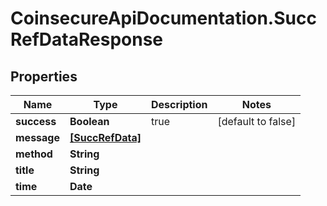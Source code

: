 # CoinsecureApiDocumentation.SuccRefDataResponse

## Properties
Name | Type | Description | Notes
------------ | ------------- | ------------- | -------------
**success** | **Boolean** | true | [default to false]
**message** | [**[SuccRefData]**](SuccRefData.md) |  | 
**method** | **String** |  | 
**title** | **String** |  | 
**time** | **Date** |  | 



